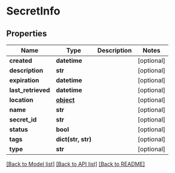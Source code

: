 # SecretInfo

## Properties
Name | Type | Description | Notes
------------ | ------------- | ------------- | -------------
**created** | **datetime** |  | [optional] 
**description** | **str** |  | [optional] 
**expiration** | **datetime** |  | [optional] 
**last_retrieved** | **datetime** |  | [optional] 
**location** | [**object**](.md) |  | [optional] 
**name** | **str** |  | [optional] 
**secret_id** | **str** |  | [optional] 
**status** | **bool** |  | [optional] 
**tags** | **dict(str, str)** |  | [optional] 
**type** | **str** |  | [optional] 

[[Back to Model list]](../README.md#documentation-for-models) [[Back to API list]](../README.md#documentation-for-api-endpoints) [[Back to README]](../README.md)


